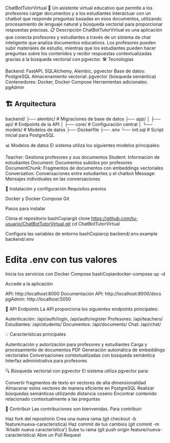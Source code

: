 ChatBotTutorVirtual 🤖
Un asistente virtual educativo que permite a los profesores cargar documentos y a los estudiantes interactuar con un chatbot que responde preguntas basadas en esos documentos, utilizando procesamiento de lenguaje natural y búsqueda vectorial para proporcionar respuestas precisas.
📋 Descripción
ChatBotTutorVirtual es una aplicación que conecta profesores y estudiantes a través de un sistema de chat inteligente que analiza documentos educativos. Los profesores pueden subir materiales de estudio, mientras que los estudiantes pueden hacer preguntas sobre los contenidos y recibir respuestas contextualizadas gracias a la búsqueda vectorial con pgvector.
🛠️ Tecnologías

Backend: FastAPI, SQLAlchemy, Alembic, pgvector
Base de datos: PostgreSQL
Almacenamiento vectorial: pgvector (búsqueda semántica)
Contenedores: Docker, Docker Compose
Herramientas adicionales: pgAdmin

## 🏗️ Arquitectura

backend/
├── alembic/              # Migraciones de base de datos
├── app/
│   ├── api/              # Endpoints de la API
│   ├── core/             # Configuración central
│   └── models/           # Modelos de datos
├── Dockerfile
├── .env
└── init.sql              # Script inicial para PostgreSQL


📊 Modelos de datos
El sistema utiliza los siguientes modelos principales:

Teacher: Gestiona profesores y sus documentos
Student: Información de estudiantes
Document: Documentos subidos por profesores
DocumentChunk: Fragmentos de documentos con embeddings vectoriales
Conversation: Conversaciones entre estudiantes y el chatbot
Message: Mensajes individuales en las conversaciones

🚀 Instalación y configuración
Requisitos previos

Docker y Docker Compose
Git

Pasos para instalar

Clona el repositorio
bashCopiargit clone https://github.com/tu-usuario/ChatBotTutorVirtual.git
cd ChatBotTutorVirtual

Configura las variables de entorno
bashCopiarcp backend/.env.example backend/.env
# Edita .env con tus valores

Inicia los servicios con Docker Compose
bashCopiardocker-compose up -d

Accede a la aplicación

API: http://localhost:8000
Documentación API: http://localhost:8000/docs
pgAdmin: http://localhost:5050



📄 API Endpoints
La API proporciona los siguientes endpoints principales:

Autenticación: /api/auth/login, /api/auth/register
Profesores: /api/teachers/
Estudiantes: /api/students/
Documentos: /api/documents/
Chat: /api/chat/

💡 Características principales

Autenticación y autorización para profesores y estudiantes
Carga y procesamiento de documentos PDF
Generación automática de embeddings vectoriales
Conversaciones contextualizadas con búsqueda semántica
Interfaz administrativa para profesores

🔍 Búsqueda vectorial con pgvector
El sistema utiliza pgvector para:

Convertir fragmentos de texto en vectores de alta dimensionalidad
Almacenar estos vectores de manera eficiente en PostgreSQL
Realizar búsquedas semánticas utilizando distancia coseno
Encontrar contenido relacionado contextualmente a las preguntas

👥 Contribuir
Las contribuciones son bienvenidas. Para contribuir:

Haz fork del repositorio
Crea una nueva rama (git checkout -b feature/nueva-caracteristica)
Haz commit de tus cambios (git commit -m 'Añadir nueva característica')
Sube tu rama (git push origin feature/nueva-caracteristica)
Abre un Pull Request